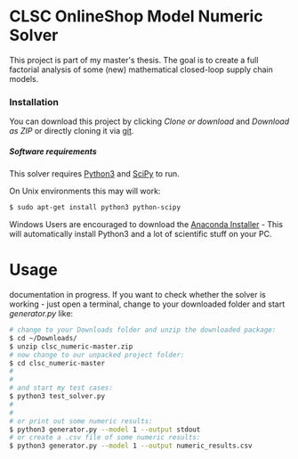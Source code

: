 # CLSC OnlineShop Model Numeric Solver

This project is part of my master's thesis. The goal is to create a full factorial analysis of some (new) mathematical  closed-loop supply chain models.

### Installation

You can download this project by clicking *Clone or download* and *Download as ZIP* or directly cloning it via [git](https://try.github.io/levels/1/challenges/).

##### Software requirements
This solver requires [Python3](https://www.python.org/) and [SciPy](https://www.scipy.org/) to run.

On Unix environments this may will work:

```sh
$ sudo apt-get install python3 python-scipy
```

Windows Users are encouraged to download the [Anaconda Installer](https://www.continuum.io/downloads) - This will automatically install Python3 and a lot of scientific stuff on your PC.

# Usage
documentation in progress.
If you want to check whether the solver is working - just open a terminal, change to your downloaded folder and start *generator.py* like:

```sh
# change to your Downloads folder and unzip the downloaded package:
$ cd ~/Downloads/
$ unzip clsc_numeric-master.zip
# now change to our unpacked project folder:
$ cd clsc_numeric-master
#
#
# and start my test cases:
$ python3 test_solver.py
#
#
# or print out some numeric results:
$ python3 generator.py --model 1 --output stdout
# or create a .csv file of some numeric results:
$ python3 generator.py --model 1 --output numeric_results.csv
```
